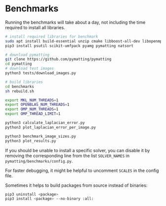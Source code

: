 # Benchmarks

Running the benchmarks will take about a day, not including the time required to install all libraries.

```bash
# install required libraries for benchmark
sudo apt install build-essential unzip cmake libboost-all-dev libopenmpi-dev libmumps-dev petsc-dev libsuitesparse-dev swig
pip3 install psutil scikit-umfpack pyamg pymatting natsort

# download pymatting
git clone https://github.com/pymatting/pymatting
cd pymatting
# download test images
python3 tests/download_images.py

# build libraries
cd benchmarks
sh rebuild.sh

export MKL_NUM_THREADS=1
export OPENBLAS_NUM_THREADS=1
export OMP_NUM_THREADS=1
export OMP_THREAD_LIMIT=1

python3 calculate_laplacian_error.py
python3 plot_laplacian_error_per_image.py

python3 benchmark_image_sizes.py
python3 plot_results.py
```

If you should be unable to install a specific solver, you can disable it by removing the corresponding line from the list `SOLVER_NAMES` in `pymatting/benchmarks/config.py`.

For faster debugging, it might be helpful to uncomment `SCALES` in the config file.

Sometimes it helps to build packages from source instead of binaries:

```bash
pip3 uninstall <package>
pip3 install <package> --no-binary :all:
```
